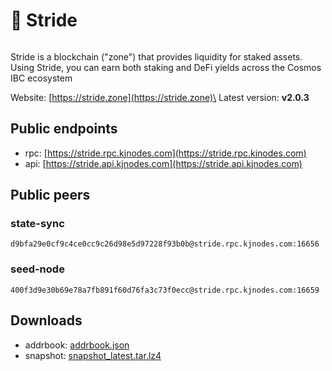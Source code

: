 # 🍉 Stride

<figure><img src="https://raw.githubusercontent.com/kj89/testnet_manuals/main/pingpub/logos/stride.png" alt=""><figcaption></figcaption></figure>

Stride is a blockchain ("zone") that provides liquidity for staked assets. Using Stride, you can earn both staking and DeFi yields across the Cosmos IBC ecosystem

Website: [https://stride.zone](https://stride.zone)\
Latest version: **v2.0.3**

## Public endpoints

* rpc: [https://stride.rpc.kjnodes.com](https://stride.rpc.kjnodes.com)
* api: [https://stride.api.kjnodes.com](https://stride.api.kjnodes.com)

## Public peers

### state-sync

```
d9bfa29e0cf9c4ce0cc9c26d98e5d97228f93b0b@stride.rpc.kjnodes.com:16656
```

### seed-node

```
400f3d9e30b69e78a7fb891f60d76fa3c73f0ecc@stride.rpc.kjnodes.com:16659
```

## Downloads

* addrbook: [addrbook.json](https://snapshots.kjnodes.com/stride/addrbook.json)
* snapshot: [snapshot\_latest.tar.lz4](https://snapshots.kjnodes.com/stride/snapshot\_latest.tar.lz4)
